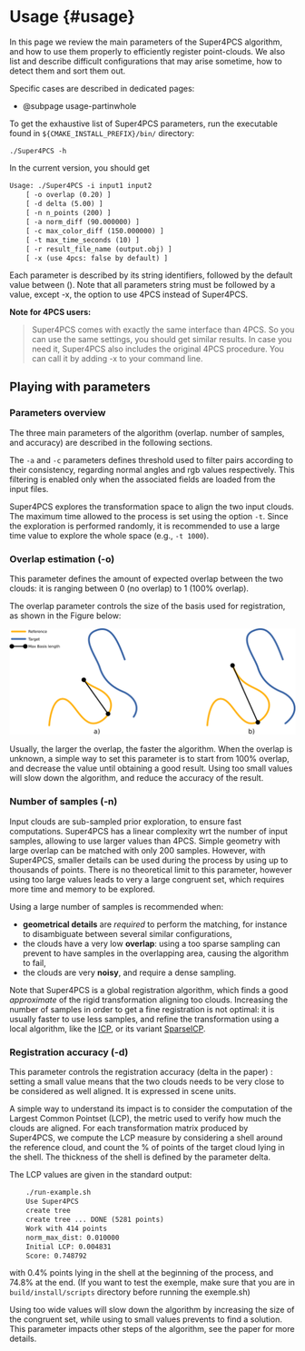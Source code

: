 # Usage {#usage}

In this page we review the main parameters of the Super4PCS algorithm, and how to use them properly to efficiently register point-clouds.
We also list and describe difficult configurations that may arise sometime, how to detect them and sort them out.

Specific cases are described in dedicated pages:
 - @subpage usage-partinwhole

To get the exhaustive list of Super4PCS parameters, run the executable found in `${CMAKE_INSTALL_PREFIX}/bin/` directory:

    ./Super4PCS -h

In the current version, you should get

    Usage: ./Super4PCS -i input1 input2
        [ -o overlap (0.20) ]
        [ -d delta (5.00) ]
        [ -n n_points (200) ]
        [ -a norm_diff (90.000000) ]
        [ -c max_color_diff (150.000000) ]
        [ -t max_time_seconds (10) ]
        [ -r result_file_name (output.obj) ]
        [ -x (use 4pcs: false by default) ]

Each parameter is described by its string identifiers, followed by the default value between (). Note that all parameters string must be followed by a value, except -x, the option to use 4PCS instead of Super4PCS.

**Note for 4PCS users:**
>Super4PCS comes with exactly the same interface than 4PCS. So you can use the same settings, you should get similar results.
>In case you need it, Super4PCS also includes the original 4PCS procedure. You can call it by adding -x to your command line.

## Playing with parameters
### Parameters overview
The three main parameters of the algorithm (overlap. number of samples, and accuracy) are described in the following sections.

The `-a` and `-c` parameters defines threshold used to filter pairs according to their consistency, regarding normal angles and rgb values respectively.
This filtering is enabled only when the associated fields are loaded from the input files.

Super4PCS explores the transformation space to align the two input clouds.
The maximum time allowed to the process is set using the option `-t`.
Since the exploration is performed randomly, it is recommended to use a large time value to explore the whole space (e.g., `-t 1000`).

### Overlap estimation (-o)
This parameter defines the amount of expected overlap between the two clouds: it is ranging between 0 (no overlap) to 1 (100% overlap).

The overlap parameter controls the size of the basis used for registration, as shown in the Figure below:

<img src="img/super4PCS_overlap.png" width=1000px>

Usually, the larger the overlap, the faster the algorithm.
When the overlap is unknown, a simple way to set this parameter is to start from 100% overlap, and decrease the value until obtaining a good result.
Using too small values will slow down the algorithm, and reduce the accuracy of the result.


### Number of samples (-n)
Input clouds are sub-sampled prior exploration, to ensure fast computations.
Super4PCS has a linear complexity wrt the number of input samples, allowing to use larger values than 4PCS.
Simple geometry with large overlap can be matched with only 200 samples.
However, with Super4PCS, smaller details can be used during the process by using up to thousands of points.
There is no theoretical limit to this parameter, however using too large values leads to very a large congruent set, which requires more time and memory to be explored.

Using a large number of samples is recommended when:
* **geometrical details** are _required_ to perform the matching, for instance to disambiguate between several similar configurations,
* the clouds have a very low **overlap**: using a too sparse sampling can prevent to have samples in the overlapping area, causing the algorithm to fail,
* the clouds are very **noisy**, and require a dense sampling.

Note that Super4PCS is a global registration algorithm, which finds a good _approximate_ of the rigid transformation aligning too clouds.
Increasing the number of samples in order to get a fine registration is not optimal: it is usually faster to use less samples, and refine the transformation using a local algorithm, like the [ICP](http://pointclouds.org/documentation/tutorials/iterative_closest_point.php), or its variant [SparseICP](https://github.com/OpenGP/sparseicp).

### Registration accuracy (-d)
This parameter controls the registration accuracy (delta in the paper) : setting a small value means that the two clouds needs to be very close to be considered as well aligned. It is expressed in scene units.

A simple way to understand its impact is to consider the computation of the Largest Common Pointset (LCP), the metric used to verify how much the clouds are aligned.
For each transformation matrix produced by Super4PCS, we compute the LCP measure by considering a shell around the reference cloud, and count the % of points of the target cloud lying in the shell. The thickness of the shell is defined by the parameter delta.

The LCP values are given in the standard output:

        ./run-example.sh
        Use Super4PCS
        create tree
        create tree ... DONE (5281 points)
        Work with 414 points
        norm_max_dist: 0.010000
        Initial LCP: 0.004831
        Score: 0.748792
with 0.4% points lying in the shell at the beginning of the process, and 74.8% at the end. (If you want to test the exemple, make sure that you are in `build/install/scripts` directory before running the exemple.sh)

Using too wide values will slow down the algorithm by increasing the size of the congruent set, while using to small values prevents to find a solution.
This parameter impacts other steps of the algorithm, see the paper for more details.


